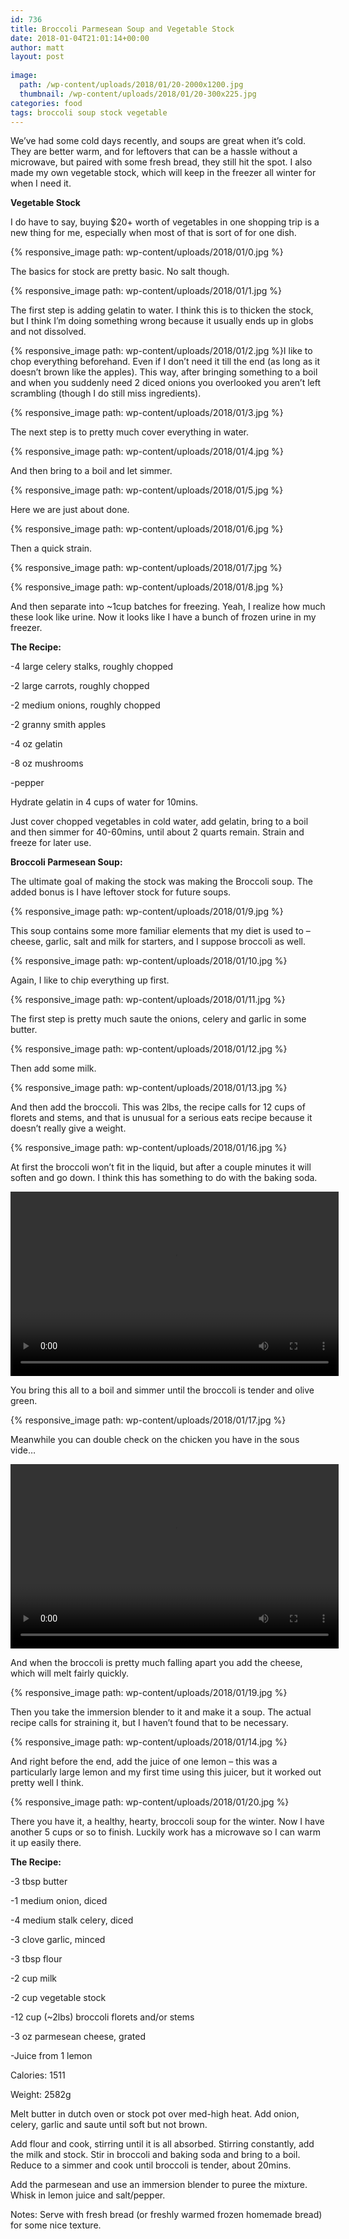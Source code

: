 ```yaml
---
id: 736
title: Broccoli Parmesean Soup and Vegetable Stock
date: 2018-01-04T21:01:14+00:00
author: matt
layout: post
    
image: 
  path: /wp-content/uploads/2018/01/20-2000x1200.jpg
  thumbnail: /wp-content/uploads/2018/01/20-300x225.jpg
categories: food
tags: broccoli soup stock vegetable
---
```

We&#8217;ve had some cold days recently, and soups are great when it&#8217;s cold. They are better warm, and for leftovers that can be a hassle without a microwave, but paired with some fresh bread, they still hit the spot. I also made my own vegetable stock, which will keep in the freezer all winter for when I need it.

<!--more-->

**Vegetable Stock**

I do have to say, buying $20+ worth of vegetables in one shopping trip is a new thing for me, especially when most of that is sort of for one dish.

{% responsive_image path: wp-content/uploads/2018/01/0.jpg %}

The basics for stock are pretty basic. No salt though.

{% responsive_image path: wp-content/uploads/2018/01/1.jpg %}

The first step is adding gelatin to water. I think this is to thicken the stock, but I think I&#8217;m doing something wrong because it usually ends up in globs and not dissolved.

{% responsive_image path: wp-content/uploads/2018/01/2.jpg %}I like to chop everything beforehand. Even if I don&#8217;t need it till the end (as long as it doesn&#8217;t brown like the apples). This way, after bringing something to a boil and when you suddenly need 2 diced onions you overlooked you aren&#8217;t left scrambling (though I do still miss ingredients).

{% responsive_image path: wp-content/uploads/2018/01/3.jpg %}

The next step is to pretty much cover everything in water.

{% responsive_image path: wp-content/uploads/2018/01/4.jpg %}

And then bring to a boil and let simmer.

{% responsive_image path: wp-content/uploads/2018/01/5.jpg %}

Here we are just about done.

{% responsive_image path: wp-content/uploads/2018/01/6.jpg %}

Then a quick strain.

{% responsive_image path: wp-content/uploads/2018/01/7.jpg %}

{% responsive_image path: wp-content/uploads/2018/01/8.jpg %}

And then separate into ~1cup batches for freezing. Yeah, I realize how much these look like urine. Now it looks like I have a bunch of frozen urine in my freezer.

**The Recipe:**

-4 large celery stalks, roughly chopped
  
-2 large carrots, roughly chopped
  
-2 medium onions, roughly chopped
  
-2 granny smith apples
  
-4 oz gelatin
  
-8 oz mushrooms
  
-pepper

Hydrate gelatin in 4 cups of water for 10mins.

Just cover chopped vegetables in cold water, add gelatin, bring to a boil and then simmer for 40-60mins, until about 2 quarts remain. Strain and freeze for later use.

**Broccoli Parmesean Soup:**

The ultimate goal of making the stock was making the Broccoli soup. The added bonus is I have leftover stock for future soups.

{% responsive_image path: wp-content/uploads/2018/01/9.jpg %}

This soup contains some more familiar elements that my diet is used to &#8211; cheese, garlic, salt and milk for starters, and I suppose broccoli as well.

{% responsive_image path: wp-content/uploads/2018/01/10.jpg %}

Again, I like to chip everything up first.

{% responsive_image path: wp-content/uploads/2018/01/11.jpg %}

The first step is pretty much saute the onions, celery and garlic in some butter.

{% responsive_image path: wp-content/uploads/2018/01/12.jpg %}

Then add some milk.

{% responsive_image path: wp-content/uploads/2018/01/13.jpg %}

And then add the broccoli. This was 2lbs, the recipe calls for 12 cups of florets and stems, and that is unusual for a serious eats recipe because it doesn&#8217;t really give a weight.

{% responsive_image path: wp-content/uploads/2018/01/16.jpg %}

At first the broccoli won&#8217;t fit in the liquid, but after a couple minutes it will soften and go down. I think this has something to do with the baking soda.

<div style="width: 525px;" class="wp-video">
  <video class="wp-video-shortcode" id="video-736-12" width="525" height="295" preload="metadata" controls="controls"><source type="video/mp4" src="{% responsive_image path: wp-content/uploads/2018/01/boil.mp4?_=12" /><a href="{% responsive_image path: wp-content/uploads/2018/01/boil.mp4">{% responsive_image path: wp-content/uploads/2018/01/boil.mp4</a></video>
</div>

You bring this all to a boil and simmer until the broccoli is tender and olive green.

{% responsive_image path: wp-content/uploads/2018/01/17.jpg %}

Meanwhile you can double check on the chicken you have in the sous vide&#8230;

<div style="width: 525px;" class="wp-video">
  <video class="wp-video-shortcode" id="video-736-13" width="525" height="295" preload="metadata" controls="controls"><source type="video/mp4" src="{% responsive_image path: wp-content/uploads/2018/01/cheese.mp4?_=13" /><a href="{% responsive_image path: wp-content/uploads/2018/01/cheese.mp4">{% responsive_image path: wp-content/uploads/2018/01/cheese.mp4</a></video>
</div>

And when the broccoli is pretty much falling apart you add the cheese, which will melt fairly quickly.

{% responsive_image path: wp-content/uploads/2018/01/19.jpg %}

Then you take the immersion blender to it and make it a soup. The actual recipe calls for straining it, but I haven&#8217;t found that to be necessary.

{% responsive_image path: wp-content/uploads/2018/01/14.jpg %}

And right before the end, add the juice of one lemon &#8211; this was a particularly large lemon and my first time using this juicer, but it worked out pretty well I think.

{% responsive_image path: wp-content/uploads/2018/01/20.jpg %}

There you have it, a healthy, hearty, broccoli soup for the winter. Now I have another 5 cups or so to finish. Luckily work has a microwave so I can warm it up easily there.

**The Recipe:**

-3 tbsp butter
  
-1 medium onion, diced
  
-4 medium stalk celery, diced
  
-3 clove garlic, minced
  
-3 tbsp flour
  
-2 cup milk
  
-2 cup vegetable stock
  
-12 cup (~2lbs) broccoli florets and/or stems
  
-3 oz parmesean cheese, grated
  
-Juice from 1 lemon

Calories: 1511
  
Weight: 2582g

Melt butter in dutch oven or stock pot over med-high heat. Add onion, celery, garlic and saute until soft but not brown.

Add flour and cook, stirring until it is all absorbed. Stirring constantly, add the milk and stock. Stir in broccoli and baking soda and bring to a boil. Reduce to a simmer and cook until broccoli is tender, about 20mins.

Add the parmesean and use an immersion blender to puree the mixture. Whisk in lemon juice and salt/pepper.

Notes: Serve with fresh bread (or freshly warmed frozen homemade bread) for some nice texture.
